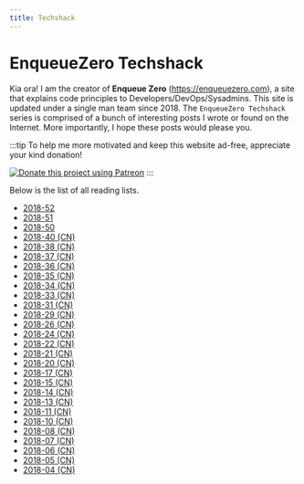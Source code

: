 ```yaml
---
title: Techshack
---
```


# EnqueueZero Techshack

Kia ora! I am the creator of **Enqueue Zero** (<https://enqueuezero.com>), a site that explains code principles to Developers/DevOps/Sysadmins. This site is updated under a single man team since 2018. The `EnqueueZero Techshack` series is comprised of a bunch of interesting posts I wrote or found on the Internet. More importantly, I hope these posts would please you.

:::tip
To help me more motivated and keep this website ad-free, appreciate your kind donation!

[<img alt="Donate this project using Patreon" src="https://c5.patreon.com/external/logo/become_a_patron_button@2x.png" style="max-height: 2.5rem;">](https://www.patreon.com/join/enqueuezero)
:::

Below is the list of all reading lists.

* [2018-52](/techshack.weekly/2018-52.html)
* [2018-51](/techshack.weekly/2018-51.html)
* [2018-50](/techshack.weekly/2018-50.html)
* [2018-40 (CN)](https://www.soasme.com/techshack.weekly/issues/0025.html)
* [2018-38 (CN)](https://www.soasme.com/techshack.weekly/issues/0024.html)
* [2018-37 (CN)](https://www.soasme.com/techshack.weekly/issues/0023.html)
* [2018-36 (CN)](https://www.soasme.com/techshack.weekly/issues/0022.html)
* [2018-35 (CN)](https://www.soasme.com/techshack.weekly/issues/0021.html)
* [2018-34 (CN)](https://www.soasme.com/techshack.weekly/issues/0020.html)
* [2018-33 (CN)](https://www.soasme.com/techshack.weekly/issues/0019.html)
* [2018-31 (CN)](https://www.soasme.com/techshack.weekly/issues/0018.html)
* [2018-29 (CN)](https://www.soasme.com/techshack.weekly/issues/0017.html)
* [2018-26 (CN)](https://www.soasme.com/techshack.weekly/issues/0016.html)
* [2018-24 (CN)](https://www.soasme.com/techshack.weekly/issues/0015.html)
* [2018-22 (CN)](https://www.soasme.com/techshack.weekly/issues/0014.html)
* [2018-21 (CN)](https://www.soasme.com/techshack.weekly/issues/0013.html)
* [2018-20 (CN)](https://www.soasme.com/techshack.weekly/issues/0012.html)
* [2018-17 (CN)](https://www.soasme.com/techshack.weekly/issues/0011.html)
* [2018-15 (CN)](https://www.soasme.com/techshack.weekly/issues/0010.html)
* [2018-14 (CN)](https://www.soasme.com/techshack.weekly/issues/0009.html)
* [2018-13 (CN)](https://www.soasme.com/techshack.weekly/issues/0008.html)
* [2018-11 (CN)](https://www.soasme.com/techshack.weekly/issues/0007.html)
* [2018-10 (CN)](https://www.soasme.com/techshack.weekly/issues/0006.html)
* [2018-08 (CN)](https://www.soasme.com/techshack.weekly/issues/0005.html)
* [2018-07 (CN)](https://www.soasme.com/techshack.weekly/issues/0004.html)
* [2018-06 (CN)](https://www.soasme.com/techshack.weekly/issues/0003.html)
* [2018-05 (CN)](https://www.soasme.com/techshack.weekly/issues/0002.html)
* [2018-04 (CN)](https://www.soasme.com/techshack.weekly/issues/0001.html)
